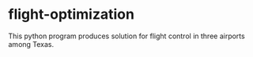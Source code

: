 # flight-optimization
This python program produces solution for flight control in three airports among Texas.
